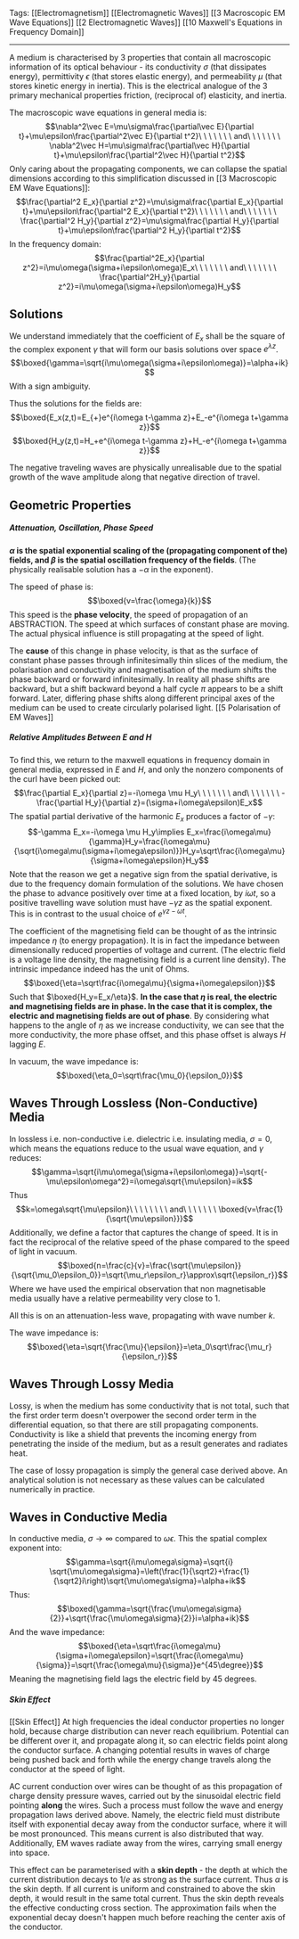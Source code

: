Tags: [[Electromagnetism]] [[Electromagnetic Waves]] [[3 Macroscopic EM Wave Equations]] [[2 Electromagnetic Waves]] [[10 Maxwell's Equations in Frequency Domain]] 
___
A medium is characterised by 3 properties that contain all macroscopic information of its optical behaviour - its conductivity $\sigma$ (that dissipates energy), permittivity $\epsilon$ (that stores elastic energy), and permeability $\mu$ (that stores kinetic energy in inertia). This is the electrical analogue of the 3 primary mechanical properties friction, (reciprocal of) elasticity, and inertia. 

The macroscopic wave equations in general media is: 
$$\nabla^2\vec E=\mu\sigma\frac{\partial\vec E}{\partial t}+\mu\epsilon\frac{\partial^2\vec E}{\partial t^2}\ \ \ \ \ \ \ and\ \ \ \ \ \ \ \nabla^2\vec H=\mu\sigma\frac{\partial\vec H}{\partial t}+\mu\epsilon\frac{\partial^2\vec H}{\partial t^2}$$
Only caring about the propagating components, we can collapse the spatial dimensions according to this simplification discussed in [[3 Macroscopic EM Wave Equations]]:
$$\frac{\partial^2 E_x}{\partial z^2}=\mu\sigma\frac{\partial E_x}{\partial t}+\mu\epsilon\frac{\partial^2 E_x}{\partial t^2}\ \ \ \ \ \ \ and\ \ \ \ \ \ \ \frac{\partial^2 H_y}{\partial z^2}=\mu\sigma\frac{\partial H_y}{\partial t}+\mu\epsilon\frac{\partial^2 H_y}{\partial t^2}$$
In the frequency domain: 
$$\frac{\partial^2E_x}{\partial z^2}=i\mu\omega(\sigma+i\epsilon\omega)E_x\ \ \ \ \ \ \ and\ \ \ \ \ \ \ \frac{\partial^2H_y}{\partial z^2}=i\mu\omega(\sigma+i\epsilon\omega)H_y$$
## Solutions
We understand immediately that the coefficient of $E_x$ shall be the square of the complex exponent $\gamma$ that will form our basis solutions over space $e^{\lambda z}$. 
$$\boxed{\gamma=\sqrt{i\mu\omega(\sigma+i\epsilon\omega)}=\alpha+ik}$$
With a sign ambiguity. 

Thus the solutions for the fields are:
$$\boxed{E_x(z,t)=E_{+}e^{i\omega t-\gamma z}+E_-e^{i\omega t+\gamma z}}$$
$$\boxed{H_y(z,t)=H_+e^{i\omega t-\gamma z}+H_-e^{i\omega t+\gamma z}}$$

The negative traveling waves are physically unrealisable due to the spatial growth of the wave amplitude along that negative direction of travel. 
## Geometric Properties
##### Attenuation, Oscillation, Phase Speed
**$\alpha$ is the spatial exponential scaling of the (propagating component of the) fields, and $\beta$ is the spatial oscillation frequency of the fields**. (The physically realisable solution has a $-\alpha$ in the exponent). 

The speed of phase is:
$$\boxed{v=\frac{\omega}{k}}$$
This speed is the **phase velocity**, the speed of propagation of an ABSTRACTION. The speed at which surfaces of constant phase are moving. The actual physical influence is still propagating at the speed of light. 

The **cause** of this change in phase velocity, is that as the surface of constant phase passes through infinitesimally thin slices of the medium, the polarisation and conductivity and magnetisation of the medium shifts the phase backward or forward infinitesimally. In reality all phase shifts are backward, but a shift backward beyond a half cycle $\pi$ appears to be a shift forward. Later, differing phase shifts along different principal axes of the medium can be used to create circularly polarised light. [[5 Polarisation of EM Waves]]
##### Relative Amplitudes Between $E$ and $H$
To find this, we return to the maxwell equations in frequency domain in general media, expressed in $E$ and $H$, and only the nonzero components of the curl have been picked out:
$$\frac{\partial E_x}{\partial z}=-i\omega \mu H_y\ \ \ \ \ \ \ and\ \ \ \ \ \ \ -\frac{\partial H_y}{\partial z}=(\sigma+i\omega\epsilon)E_x$$
The spatial partial derivative of the harmonic $E_x$ produces a factor of $-\gamma$:
$$-\gamma E_x=-i\omega \mu H_y\implies E_x=\frac{i\omega\mu}{\gamma}H_y=\frac{i\omega\mu}{\sqrt{i\omega\mu(\sigma+i\omega\epsilon)}}H_y=\sqrt\frac{i\omega\mu}{\sigma+i\omega\epsilon}H_y$$
Note that the reason we get a negative sign from the spatial derivative, is due to the frequency domain formulation of the solutions. We have chosen the phase to advance positively over time at a fixed location, by $i\omega t$, so a positive travelling wave solution must have $-\gamma z$ as the spatial exponent. This is in contrast to the usual choice of $e^{\gamma z-\omega t}$. 

The coefficient of the magnetising field can be thought of as the intrinsic impedance $\eta$ (to energy propagation). It is in fact the impedance between dimensionally reduced properties of voltage and current. (The electric field is a voltage line density, the magnetising field is a current line density). The intrinsic impedance indeed has the unit of Ohms. 
$$\boxed{\eta=\sqrt\frac{i\omega\mu}{\sigma+i\omega\epsilon}}$$
Such that $\boxed{H_y=E_x/\eta}$. **In the case that $\eta$ is real, the electric and magnetising fields are in phase. In the case that it is complex, the electric and magnetising fields are out of phase**. By considering what happens to the angle of $\eta$ as we increase conductivity, we can see that the more conductivity, the more phase offset, and this phase offset is always $H$ lagging $E$. 

In vacuum, the wave impedance is:
$$\boxed{\eta_0=\sqrt\frac{\mu_0}{\epsilon_0}}$$
## Waves Through Lossless (Non-Conductive) Media
In lossless i.e. non-conductive i.e. dielectric i.e. insulating media, $\sigma=0$, which means the equations reduce to the usual wave equation, and $\gamma$ reduces: 
$$\gamma=\sqrt{i\mu\omega(\sigma+i\epsilon\omega)}=\sqrt{-\mu\epsilon\omega^2}=i\omega\sqrt{\mu\epsilon}=ik$$
Thus 
$$k=\omega\sqrt{\mu\epsilon}\ \ \ \ \ \ \ \ and\ \ \ \ \ \ \ \boxed{v=\frac{1}{\sqrt{\mu\epsilon}}}$$
Additionally, we define a factor that captures the change of speed. It is in fact the reciprocal of the relative speed of the phase compared to the speed of light in vacuum. 
$$\boxed{n=\frac{c}{v}=\frac{\sqrt{\mu\epsilon}}{\sqrt{\mu_0\epsilon_0}}=\sqrt{\mu_r\epsilon_r}\approx\sqrt{\epsilon_r}}$$
Where we have used the empirical observation that non magnetisable media usually have a relative permeability very close to 1. 

All this is on an attenuation-less wave, propagating with wave number $k$. 

The wave impedance is: 
$$\boxed{\eta=\sqrt{\frac{\mu}{\epsilon}}=\eta_0\sqrt\frac{\mu_r}{\epsilon_r}}$$
## Waves Through Lossy Media
Lossy, is when the medium has some conductivity that is not total, such that the first order term doesn't overpower the second order term in the differential equation, so that there are still propagating components. Conductivity is like a shield that prevents the incoming energy from penetrating the inside of the medium, but as a result generates and radiates heat. 

The case of lossy propagation is simply the general case derived above. An analytical solution is not necessary as these values can be calculated numerically in practice. 
## Waves in Conductive Media
In conductive media, $\sigma\rightarrow\infty$ compared to $\omega\epsilon$. This the spatial complex exponent into:
$$\gamma=\sqrt{i\mu\omega\sigma}=\sqrt{i} \sqrt{\mu\omega\sigma}=\left(\frac{1}{\sqrt2}+\frac{1}{\sqrt2}i\right)\sqrt{\mu\omega\sigma}=\alpha+ik$$
Thus:
$$\boxed{\gamma=\sqrt{\frac{\mu\omega\sigma}{2}}+\sqrt{\frac{\mu\omega\sigma}{2}}i=\alpha+ik}$$
And the wave impedance: 
$$\boxed{\eta=\sqrt\frac{i\omega\mu}{\sigma+i\omega\epsilon}=\sqrt{\frac{i\omega\mu}{\sigma}}=\sqrt{\frac{\omega\mu}{\sigma}}e^{45\degree}}$$
Meaning the magnetising field lags the electric field by 45 degrees. 
##### Skin Effect
[[Skin Effect]]
At high frequencies the ideal conductor properties no longer hold, because charge distribution can never reach equilibrium. Potential can be different over it, and propagate along it, so can electric fields point along the conductor surface. A changing potential results in waves of charge being pushed back and forth while the energy change travels along the conductor at the speed of light. 

AC current conduction over wires can be thought of as this propagation of charge density pressure waves, carried out by the sinusoidal electric field pointing **along** the wires. Such a process must follow the wave and energy propagation laws derived above. Namely, the electric field must distribute itself with exponential decay away from the conductor surface, where it will be most pronounced. This means current is also distributed that way. Additionally, EM waves radiate away from the wires, carrying small energy into space. 

This effect can be parameterised with a **skin depth** - the depth at which the current distribution decays to $1/e$ as strong as the surface current. Thus $\alpha$ is the skin depth. If all current is uniform and constrained to above the skin depth, it would result in the same total current. Thus the skin depth reveals the effective conducting cross section. The approximation fails when the exponential decay doesn't happen much before reaching the center axis of the conductor. 
